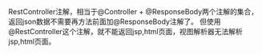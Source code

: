 RestController注解，相当于@Controller + @ResponseBody两个注解的集合，返回json数据不需要再方法前面加@ResponseBody注解了。
但使用@RestController这个注解，就不能返回jsp,html页面，视图解析器无法解析jsp,html页面。